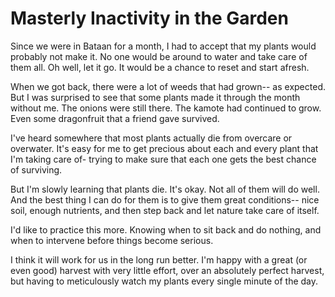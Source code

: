 # Masterly Inactivity in the Garden

Since we were in Bataan for a month, I had to accept that my plants would probably not make it. No one would be around to water and take care of them all. Oh well, let it go. It would be a chance to reset and start afresh.

When we got back, there were a lot of weeds that had grown-- as expected. But I was surprised to see that some plants made it through the month without me. The onions were still there. The kamote had continued to grow. Even some dragonfruit that a friend gave survived.

I've heard somewhere that most plants actually die from overcare or overwater. It's easy for me to get precious about each and every plant that I'm taking care of- trying to make sure that each one gets the best chance of surviving. 

But I'm slowly learning that plants die. It's okay. Not all of them will do well. And the best thing I can do for them is to give them great conditions-- nice soil, enough nutrients, and then step back and let nature take care of itself.

I'd like to practice this more. Knowing when to sit back and do nothing, and when to intervene before things become serious.

I think it will work for us in the long run better. I'm happy with a great (or even good) harvest with very little effort, over an absolutely perfect harvest, but having to meticulously watch my plants every single minute of the day.

